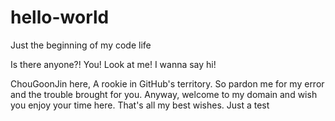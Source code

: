 # hello-world
Just the beginning of my code life

Is there anyone?!
You! Look at me! I wanna say hi!

ChouGoonJin here, A rookie in GitHub's territory. So pardon me for my error and the trouble brought for you.
Anyway, welcome to my domain and wish you enjoy your time here.
That's all my best wishes.
Just a test
